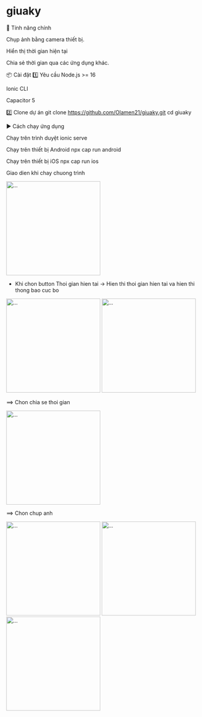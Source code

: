 # giuaky
🚀 Tính năng chính

Chụp ảnh bằng camera thiết bị.

Hiển thị thời gian hiện tại 

Chia sẻ thời gian qua các ứng dụng khác.

📦 Cài đặt
1️⃣ Yêu cầu
Node.js >= 16

Ionic CLI

Capacitor 5

2️⃣ Clone dự án
git clone https://github.com/Olamen21/giuaky.git
cd giuaky

▶️ Cách chạy ứng dụng

Chạy trên trình duyệt
ionic serve

Chạy trên thiết bị Android
npx cap run android

Chạy trên thiết bị iOS
npx cap run ios

Giao dien khi chay chuong trình

<img src="https://github.com/user-attachments/assets/ccf344bb-acf1-4577-b6a0-c345535860ff" alt="..." width="250" />


- Khi chon button Thoi gian hien tai -> Hien thi thoi gian hien tai va hien thi thong bao cuc bo


<img src="https://github.com/user-attachments/assets/41848eda-c409-43ff-b1f9-d1cb0813a18e" alt="..." width="250" /> <img src="https://github.com/user-attachments/assets/b44a416f-53c1-47b4-93e1-81d74e1acf28" alt="..." width="250" />

==> Chon chia se thoi gian

<img src="https://github.com/user-attachments/assets/fd9e7ba8-d44d-447f-a823-a92724ea342f" alt="..." width="250" />


==> Chon chup anh

<img src="https://github.com/user-attachments/assets/ddff0378-ba2f-4bfd-99a3-46a4db03cf02" alt="..." width="250" /> <img src="https://github.com/user-attachments/assets/039499d6-53ee-4874-9660-ee8e839b1a6e" alt="..." width="250" /> <img src="https://github.com/user-attachments/assets/923a609f-c380-403d-8d6a-a63164f64b4b" alt="..." width="250" /> 


